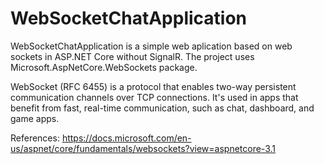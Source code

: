 # WebSocketChatApplication

WebSocketChatApplication is a simple web aplication based on web sockets in ASP.NET Core without SignalR. 
The project uses Microsoft.AspNetCore.WebSockets package.

WebSocket (RFC 6455) is a protocol that enables two-way persistent communication channels over TCP connections. 
It's used in apps that benefit from fast, real-time communication, such as chat, dashboard, and game apps.

References:
https://docs.microsoft.com/en-us/aspnet/core/fundamentals/websockets?view=aspnetcore-3.1
